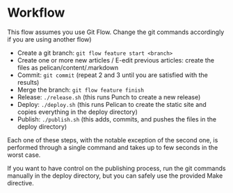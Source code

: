 
# Workflow

This flow assumes you use Git Flow. Change the git commands accordingly if you are using another flow)

- Create a git branch: `git flow feature start <branch>`
- Create one or more new articles / E-edit previous articles: create the files as pelican/content/<slug>.markdown
- Commit: `git commit` (repeat 2 and 3 until you are satisfied with the results)
- Merge the branch: `git flow feature finish`
- Release: `./release.sh` (this runs Punch to create a new release)
- Deploy: `./deploy.sh` (this runs Pelican to create the static site and copies everything in the deploy directory)
- Publish: `./publish.sh` (this adds, commits, and pushes the files in the deploy directory)

Each one of these steps, with the notable exception of the second one, is performed through a single command and takes up to few seconds in the worst case.

If you want to have control on the publishing process, run the git commands manually in the deploy directory, but you can safely use the provided Make directive.